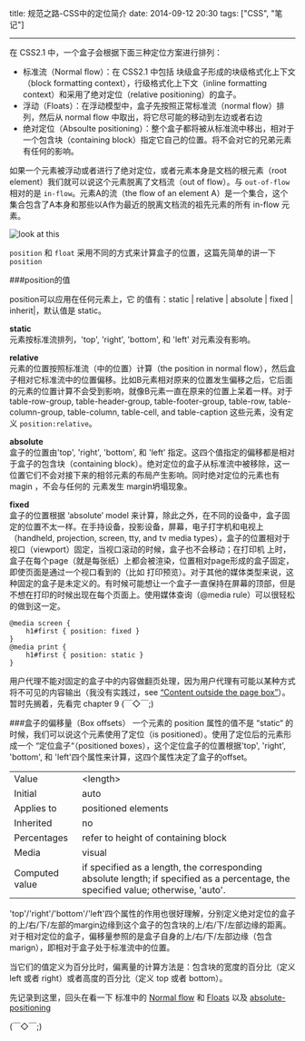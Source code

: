 title: 规范之路-CSS中的定位简介
date: 2014-09-12 20:30
tags: ["CSS", "笔记"]

---

在 CSS2.1 中，一个盒子会根据下面三种定位方案进行排列：

* 标准流（Normal flow）：在 CSS2.1 中包括 块级盒子形成的块级格式化上下文（block formatting context），行级格式化上下文（inline formatting context）和采用了绝对定位（relative positioning）的盒子。
* 浮动（Floats）：在浮动模型中，盒子先按照正常标准流（normal flow）排列，然后从 normal flow 中取出，将它尽可能的移动到左边或者右边
* 绝对定位（Absoulte positioning）：整个盒子都将被从标准流中移出，相对于一个包含块（containing block）指定它自己的位置。将不会对它的兄弟元素有任何的影响。

如果一个元素被浮动或者进行了绝对定位，或者元素本身是文档的根元素（root element）我们就可以说这个元素脱离了文档流（out of flow）。与 `out-of-flow` 相对的是 `in-flow`。元素A的流（the flow of an element A）是一个集合，这个集合包含了A本身和那些以A作为最近的脱离文档流的祖先元素的所有 in-flow 元素。

![look at this](http://ncuey-crispelite.stor.sinaapp.com/QQ20140912-1.png)

`position` 和 `float` 采用不同的方式来计算盒子的位置，这篇先简单的讲一下 `position`

###position的值

position可以应用在任何元素上，它 的值有：static | relative | absolute | fixed | inherit|，默认值是 static。

**static**  
	元素按标准流排列，'top', 'right', 'bottom', 和 'left' 对元素没有影响。  
	
**relative**  
	元素的位置按照标准流（中的位置）计算（the position in normal flow），然后盒子相对它标准流中的位置偏移。比如B元素相对原来的位置发生偏移之后，它后面的元素的位置计算不会受到影响，就像B元素一直在原来的位置上呆着一样。对于 table-row-group, table-header-group, table-footer-group, table-row, table-column-group, table-column, table-cell, and table-caption 这些元素，没有定义 `position:relative`。  
	
**absolute**  
	盒子的位置由'top', 'right', 'bottom', 和 'left' 指定。这四个值指定的偏移都是相对于盒子的包含块（containing block）。绝对定位的盒子从标准流中被移除，这一位置它们不会对接下来的相邻元素的布局产生影响。同时绝对定位的元素也有 magin ，不会与任何的 元素发生 margin坍塌现象。  

**fixed**  
	盒子的位置根据 ‘absolute’ model 来计算，除此之外，在不同的设备中，盒子固定的位置不太一样。在手持设备，投影设备，屏幕，电子打字机和电视上（handheld, projection, screen, tty, and tv media types），盒子的位置相对于视口（viewport）固定，当视口滚动的时候，盒子也不会移动；在打印机
上时，盒子在每个page（就是每张纸）上都会被渲染，位置相对page形成的盒子固定，即使页面是通过一个视口看到的（比如 打印预览）。对于其他的媒体类型来说，这种固定的盒子是未定义的。有时候可能想让一个盒子一直保持在屏幕的顶部，但是不想在打印的时候出现在每个页面上。使用媒体查询（@media rule）可以很轻松的做到这一定。

	@media screen { 
		h1#first { position: fixed } 
	}
	@media print { 
		h1#first { position: static }
	}
	
用户代理不能对固定的盒子中的内容做翻页处理，因为用户代理有可能以某种方式将不可见的内容输出（我没有实践过，see [“Content outside the page box”](http://www.w3.org/TR/CSS21/page.html#outside-page-box)）。暂时先搁着，先看完 chapter 9 (￣◇￣;)

###盒子的偏移量（Box offsets）
一个元素的 position 属性的值不是 “static“ 的时候，我们可以说这个元素使用了定位（is positioned）。使用了定位后的元素形成一个 “定位盒子“（positioned boxes），这个定位盒子的位置根据'top', 'right', 'bottom', 和 'left'四个属性来计算，这四个属性决定了盒子的offset。

|   |   |
|---|---|
|Value |  \<length> | \<percentage> | auto | inherit|
|Initial |  	auto|
|Applies to |  	positioned elements|
|Inherited  | 	no|
|Percentages |  	refer to height of containing block|
|Media  | 	visual|
|Computed value |  	if specified as a length, the corresponding absolute length; if specified as a percentage, the specified value; otherwise, 'auto'.|

'top'/'right'/'bottom'/'left'四个属性的作用也很好理解，分别定义绝对定位的盒子的上/右/下/左部的margin边缘到这个盒子的包含块的上/右/下/左部边缘的距离。对于相对定位的盒子，偏移量参照的是盒子自身的上/右/下/左部边缘（包含marign），即相对于盒子处于标准流中的位置。

当它们的值定义为百分比时，偏离量的计算方法是：包含块的宽度的百分比（定义 left 或者 right）或者高度的百分比（定义 top 或者 bottom）。


先记录到这里，回头在看一下 标准中的 [Normal flow](http://www.w3.org/TR/CSS21/visuren.html#normal-flow) 和 [Floats](http://www.w3.org/TR/CSS21/visuren.html#floats) 以及 [absolute-positioning](http://www.w3.org/TR/CSS21/visuren.html#absolute-positioning)


(￣◇￣;)
	
	


	
	